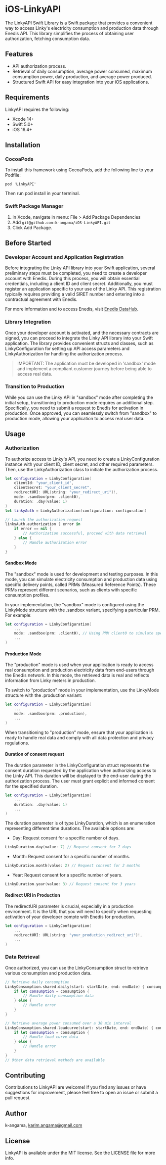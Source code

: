 # iOS-LinkyAPI

The LinkyAPI Swift Library is a Swift package that provides a convenient way to access Linky's electricity consumption and production data through Enedis API. This library simplifies the process of obtaining user authorization, fetching consumption data.


## Features

- API authorization process.
- Retrieval of daily consumption, average power consumed, maximum consumption power, daily production, and average power produced.
- Structured Swift API for easy integration into your iOS applications.


## Requirements

LinkyAPI requires the following:

- Xcode 14+
- Swift 5.0+
- iOS 16.4+


## Installation

### CocoaPods

To install this framework using CocoaPods, add the following line to your Podfile:

```
pod 'LinkyAPI'
```

Then run pod install in your terminal.

### Swift Package Manager

1. In Xcode, navigate in menu: File > Add Package Dependencies
2. Add `git@github.com:k-angama/iOS-LinkyAPI.git`
3. Click Add Package.


## Before Started

### Developer Account and Application Registration

Before integrating the Linky API library into your Swift application, several preliminary steps must be completed, you need to create a developer account with Enedis. During this process, you will obtain essential credentials, including a client ID and client secret. Additionally, you must register an application specific to your use of the Linky API. This registration typically requires providing a valid SIRET number and entering into a contractual agreement with Enedis.

For more information and to access Enedis, visit [Enedis DataHub](https://datahub-enedis.fr/data-connect/).

### Library Integration

Once your developer account is activated, and the necessary contracts are signed, you can proceed to integrate the Linky API library into your Swift application. The library provides convenient structs and classes, such as LinkyConfiguration for setting up API access parameters and LinkyAuthorization for handling the authorization process.

> IMPORTANT: The application must be developed in 'sandbox' mode and implement a compliant customer journey before being able to access real data.

### Transition to Production

While you can use the Linky API in "sandbox" mode after completing the initial setup, transitioning to production mode requires an additional step. Specifically, you need to submit a request to Enedis for activation in production. Once approved, you can seamlessly switch from "sandbox" to production mode, allowing your application to access real user data.

## Usage

### Authorization

To authorize access to Linky's API, you need to create a LinkyConfiguration instance with your client ID, client secret, and other required parameters. Then, use the LinkyAuthorization class to initiate the authorization process.

```swift
let configuration = LinkyConfiguration(
    clientId: "your_client_id",
    clientSecret: "your_client_secret",
    redirectURI: URL(string: "your_redirect_uri")!,
    mode: .sandbox(prm: .client0),
    duration: .day(value: 1)
)
let linkyAuth = LinkyAuthorization(configuration: configuration)

// Launch the authorization request
linkyAuth.authorization { error in
    if error == nil {
        // Authorization successful, proceed with data retrieval
    } else {
        // Handle authorization error
    }
}
```

#### Sandbox Mode

The "sandbox" mode is used for development and testing purposes. In this mode, you can simulate electricity consumption and production data using specific delivery points, called PRMs (Measured Reference Points). These PRMs represent different scenarios, such as clients with specific consumption profiles.

In your implementation, the "sandbox" mode is configured using the LinkyMode structure with the .sandbox variant, specifying a particular PRM. For example:

```swift
let configuration = LinkyConfiguration(
    ...
    mode: .sandbox(prm: .client0), // Using PRM client0 to simulate specific data
    ...
)
```

#### Production Mode

The "production" mode is used when your application is ready to access real consumption and production electricity data from end-users through the Enedis network. In this mode, the retrieved data is real and reflects information from Linky meters in production.

To switch to "production" mode in your implementation, use the LinkyMode structure with the .production variant:

```swift
let configuration = LinkyConfiguration(
    ...
    mode: .sandbox(prm: .production),
    ...
)
```

When transitioning to "production" mode, ensure that your application is ready to handle real data and comply with all data protection and privacy regulations.

#### Duration of consent request

The duration parameter in the LinkyConfiguration struct represents the consent duration requested by the application when authorizing access to the Linky API. This duration will be displayed to the end-user during the authorization process. The user must grant explicit and informed consent for the specified duration.

```swift
let configuration = LinkyConfiguration(
    ...
    duration: .day(value: 1)
    ...
)
```

The duration parameter is of type LinkyDuration, which is an enumeration representing different time durations. The available options are:

* Day: Request consent for a specific number of days.
```swift
LinkyDuration.day(value: 7) // Request consent for 7 days
```

* Month: Request consent for a specific number of months.
```swift
LinkyDuration.month(value: 2) // Request consent for 2 months
```

* Year: Request consent for a specific number of years.
```swift
LinkyDuration.year(value: 3) // Request consent for 3 years
```

#### Redirect URI in Production

The redirectURI parameter is crucial, especially in a production environment. It is the URL that you will need to specify when requesting activation of your developer compte with Enedis for production.

```swift
let configuration = LinkyConfiguration(
    ...
    redirectURI: URL(string: "your_production_redirect_uri")!,
    ...
)
```

### Data Retrieval

Once authorized, you can use the LinkyConsumption struct to retrieve various consumption and production data.

```swift
// Retrieve daily consumption
LinkyConsumption.shared.daily(start: startDate, end: endDate) { consumption, error in
    if let consumption = consumption {
        // Handle daily consumption data
    } else {
        // Handle error
    }
}

// Retrieve average power consumed over a 30 min interval
LinkyConsumption.shared.loadcurve(start: startDate, end: endDate) { consumption, error in
    if let consumption = consumption {
        // Handle load curve data
    } else {
        // Handle error
    }
}
// Other data retrieval methods are available
```


## Contributing

Contributions to LinkyAPI are welcome! If you find any issues or have suggestions for improvement, please feel free to open an issue or submit a pull request.


## Author

k-angama, karim.angama@gmail.com


## License

LinkyAPI is available under the MIT license. See the LICENSE file for more info.
